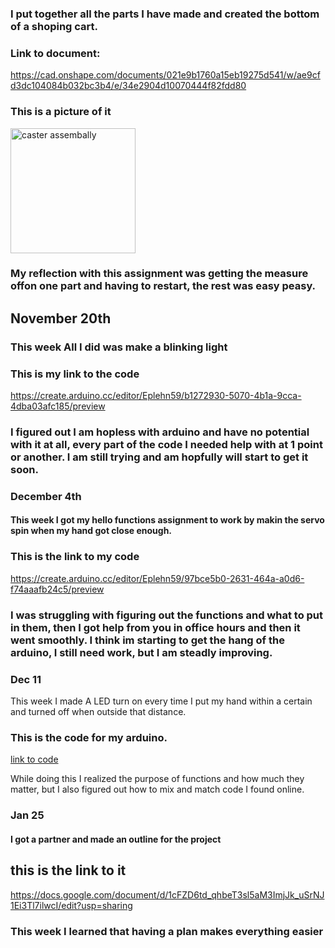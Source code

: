 ### I put together all the parts I have made and created the bottom of a shoping cart.

### Link to document:
https://cad.onshape.com/documents/021e9b1760a15eb19275d541/w/ae9cfd3dc104084b032bc3b4/e/34e2904d10070444f82fdd80

### This is a picture of it
<img src="Images/caster assembally.png" alt="caster assembally" width="200" height="200">

### My reflection with this assignment was getting the measure offon one part and having to restart, the rest was easy peasy.


## November 20th

### This week All I did was make a blinking light

### This is my link to the code

https://create.arduino.cc/editor/Eplehn59/b1272930-5070-4b1a-9cca-4dba03afc185/preview

### I figured out I am hopless with arduino and have no potential with it at all, every part of the code I needed help with at 1 point or another. I am still trying and am hopfully will start to get it soon.


### December 4th

#### This week I got my hello functions assignment to work by makin the servo spin when my hand got close enough.

### This is the link to my code 
https://create.arduino.cc/editor/Eplehn59/97bce5b0-2631-464a-a0d6-f74aaafb24c5/preview

### I was struggling with figuring out the functions and what to put in them, then I got help from you in office hours and then it went smoothly. I think im starting to get the hang of the arduino, I still need work, but I am steadly improving.

### Dec 11

This week I made A LED turn on every time I put my hand within a certain and turned off when outside that distance.

### This is the code for my arduino.
[link to code](https://create.arduino.cc/editor/Eplehn59/e8246a8f-2a06-49c8-a7cb-751071440ec3/preview)

While doing this I realized the purpose of functions and how much they matter, but I also figured out how to mix and match code I found online.

### Jan 25

#### I got a partner and made an outline for the project

## this is the link to it
https://docs.google.com/document/d/1cFZD6td_qhbeT3sl5aM3ImjJk_uSrNJ1Ei3Tl7ilwcI/edit?usp=sharing

### This week I learned that having a plan makes everything easier

